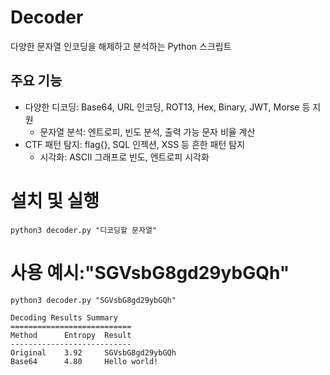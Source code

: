 # Decoder

다양한 문자열 인코딩을 해제하고 분석하는 Python 스크립트

## 주요 기능
  - 다양한 디코딩: Base64, URL 인코딩, ROT13, Hex, Binary, JWT, Morse 등 지원
	- 문자열 분석: 엔트로피, 빈도 분석, 출력 가능 문자 비율 계산
  - CTF 패턴 탐지: flag{}, SQL 인젝션, XSS 등 흔한 패턴 탐지
	- 시각화: ASCII 그래프로 빈도, 엔트로피 시각화

# 설치 및 실행
`python3 decoder.py "디코딩할 문자열"`

# 사용 예시:"SGVsbG8gd29ybGQh"
`python3 decoder.py "SGVsbG8gd29ybGQh"`
```
Decoding Results Summary
===========================
Method      Entropy  Result
---------------------------
Original    3.92     SGVsbG8gd29ybGQh
Base64      4.80     Hello world!
```
